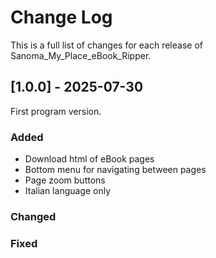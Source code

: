 # Change Log

This is a full list of changes for each release of Sanoma\_My\_Place\_eBook\_Ripper.

## \[1.0.0] - 2025-07-30

First program version.

### Added

* Download html of eBook pages
* Bottom menu for navigating between pages
* Page zoom buttons
* Italian language only

### Changed

### Fixed

